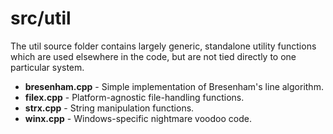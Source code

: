 # src/util

The util source folder contains largely generic, standalone utility functions which are used elsewhere in the code, but are not tied directly to one particular system.

* **bresenham.cpp** - Simple implementation of Bresenham's line algorithm.
* **filex.cpp** - Platform-agnostic file-handling functions.
* **strx.cpp** - String manipulation functions.
* **winx.cpp** - Windows-specific nightmare voodoo code.

